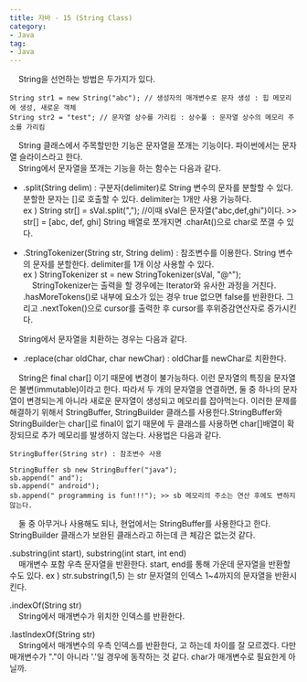 ```yaml
---
title: 자바 - 15 (String Class)
category:
- Java
tag:
- Java
---
```


&nbsp;&nbsp;&nbsp;&nbsp;String을 선언하는 방법은 두가지가 있다.

    String str1 = new String("abc"); // 생성자의 매개변수로 문자 생성 : 힙 메모리에 생성, 새로운 객체
    String str2 = "test"; // 문자열 상수를 가리킴 : 상수풀 : 문자열 상수의 메모리 주소를 가리킴

&nbsp;&nbsp;&nbsp;&nbsp;String 클래스에서 주목할만한 기능은 문자열을 쪼개는 기능이다. 파이썬에서는 문자열 슬라이스라고 한다.    
&nbsp;&nbsp;&nbsp;&nbsp;String에서 문자열을 쪼개는 기능을 하는 함수는 다음과 같다.

 - .split(String delim) : 구분자(delimiter)로 String 변수의 문자를 분할할 수 있다. 분할한 문자는 []로 호출할 수 있다. delimiter는 1개만 사용 가능하다.  
 ex ) String str[] = sVal.split(","); //이때 sVal은 문자열("abc,def,ghi")이다. >> str[] = [abc, def, ghi]
 String 배열로 쪼개지면 .charAt()으로 char로 쪼갤 수 있다.

 - .StringTokenizer(String str, String delim) : 참조변수를 이용한다. String 변수의 문자를 분할한다. delimiter를 1개 이상 사용할 수 있다.    
 ex ) StringTokenizer st = new StringTokenizer(sVal, "@^");     
  &nbsp;&nbsp;&nbsp;&nbsp;StringTokenizer는 출력을 할 경우에는 Iterator와 유사한 과정을 거친다. .hasMoreTokens()로 내부에 요소가 있는 경우 true 없으면 false를 반환한다. 그리고 .nextToken()으로 cursor를 출력한 후 cursor를 후위증감연산자로 증가시킨다.    

&nbsp;&nbsp;&nbsp;&nbsp;String에서 문자열을 치환하는 경우는 다음과 같다.

  - .replace(char oldChar, char newChar) : oldChar를 newChar로 치환한다.

&nbsp;&nbsp;&nbsp;&nbsp;String은 final char[] 이기 때문에 변경이 불가능하다. 이런 문자열의 특징을 문자열은 불변(immutable)이라고 한다. 따라서 두 개의 문자열을 연결하면, 둘 중 하나의 문자열이 변경되는게 아니라 새로운 문자열이 생성되고 메모리를 잡아먹는다. 이러한 문제를 해결하기 위해서 StringBuffer, StringBuilder 클래스를 사용한다.StringBuffer와 StringBuilder는 char[]로 final이 없기 때문에 두 클래스를 사용하면 char[]배열이 확장되므로 추가 메모리를 발생하지 않는다. 사용법은 다음과 같다.    

    StringBuffer(String str) : 참조변수 사용

    StringBuffer sb new StringBuffer("java");
    sb.append(" and");
    sb.append(" android");
    sb.append(" programming is fun!!!"); >> sb 메모리의 주소는 연산 후에도 변하지 않는다.

 &nbsp;&nbsp;&nbsp;&nbsp;둘 중 아무거나 사용해도 되나, 현업에서는 StringBuffer를 사용한다고 한다. StringBuilder 클래스가 보완된 클래스라고 하는데 큰 체감은 없는것 같다.

 .substring(int start), substring(int start, int end)   
 &nbsp;&nbsp;&nbsp;&nbsp;매개변수 포함 우측 문자열을 반환한다. start, end를 통해 가운데 문자열을 반환할 수도 있다.
ex ) str.substring(1,5) 는 str 문자열의 인덱스 1~4까지의 문자열을 반환시킨다.

 .indexOf(String str)   
 &nbsp;&nbsp;&nbsp;&nbsp;String에서 매개변수가 위치한 인덱스를 반환한다.

.lastIndexOf(String str)   
&nbsp;&nbsp;&nbsp;&nbsp;String에서 매개변수의 우측 인덱스를 반환한다, 고 하는데 차이를 잘 모르겠다. 다만 매개변수가 "."이 아니라 '.'일 경우에 동작하는 것 같다. char가 매개변수로 필요한게 아닐까.

